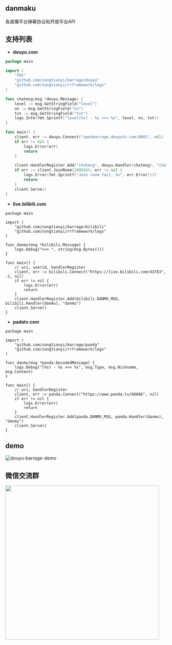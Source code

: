 ## danmaku
各直播平台弹幕协议和开放平台API

## 支持列表
* **douyu.com**

```go
package main

import (
	"fmt"
	"github.com/songtianyi/barrage/douyu"
	"github.com/songtianyi/rrframework/logs"
)

func chatmsg(msg *douyu.Message) {
	level := msg.GetStringField("level")
	nn := msg.GetStringField("nn")
	txt := msg.GetStringField("txt")
	logs.Info(fmt.Sprintf("level(%s) - %s >>> %s", level, nn, txt))
}

func main() {
	client, err := douyu.Connect("openbarrage.douyutv.com:8601", nil)
	if err != nil {
		logs.Error(err)
		return
	}

	client.HandlerRegister.Add("chatmsg", douyu.Handler(chatmsg), "chatmsg")
	if err := client.JoinRoom(288016); err != nil {
		logs.Error(fmt.Sprintf("Join room fail, %s", err.Error()))
		return
	}
	client.Serve()
}
```

* **live.bilibili.com**

```
package main

import (
	"github.com/songtianyi/barrage/bilibili"
	"github.com/songtianyi/rrframework/logs"
)

func danmu(msg *bilibili.Message) {
	logs.Debug(">>> ", string(msg.Bytes()))
}

func main() {
	// uri, userid, handlerRegister
	client, err := bilibili.Connect("https://live.bilibili.com/43783", -1, nil)
	if err != nil {
		logs.Error(err)
		return
	}
	client.HandlerRegister.Add(bilibili.DANMU_MSG, bilibili.Handler(danmu), "danmu")
	client.Serve()
}
```

* **padatv.com**
```
package main

import (
	"github.com/songtianyi/barrage/panda"
	"github.com/songtianyi/rrframework/logs"
)

func danmu(msg *panda.DecodedMessage) {
	logs.Debug("(%s) - %s >>> %s", msg.Type, msg.Nickname, msg.Content)
}

func main() {
	// uri, handlerRegister
	client, err := panda.Connect("https://www.panda.tv/66666", nil)
	if err != nil {
		logs.Error(err)
		return
	}
	client.HandlerRegister.Add(panda.DANMU_MSG, panda.Handler(danmu), "danmu")
	client.Serve()
}
```

## demo
![douyu-barrage-demo](http://ww1.sinaimg.cn/large/006HJ39wgy1fhjnykako6j30ik0g5adm.jpg)

## 微信交流群
<img src="http://owm6k6w0y.bkt.clouddn.com/17-9-21/70665214.jpg" width="480" height="480"/>
